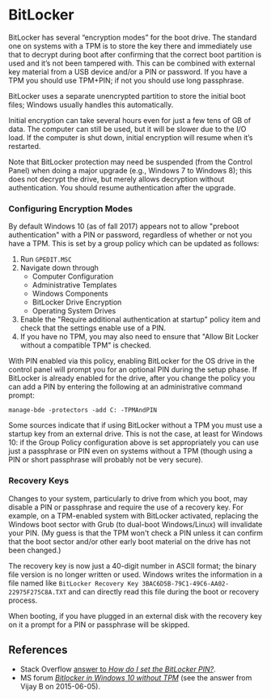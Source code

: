 BitLocker
=========

BitLocker has several “encryption modes” for the boot drive. The
standard one on systems with a TPM is to store the key there and
immediately use that to decrypt during boot after confirming that the
correct boot partition is used and it’s not been tampered with. This
can be combined with external key material from a USB device and/or a
PIN or password. If you have a TPM you should use TPM+PIN; if not you
should use long passphrase.

BitLocker uses a separate unencrypted partition to store the initial
boot files; Windows usually handles this automatically.

Initial encryption can take several hours even for just a few tens of
GB of data. The computer can still be used, but it will be slower due
to the I/O load. If the computer is shut down, initial encryption will
resume when it’s restarted.

Note that BitLocker protection may need be suspended (from the Control
Panel) when doing a major upgrade (e.g., Windows 7 to Windows 8); this
does not decrypt the drive, but merely allows decryption without
authentication. You should resume authentication after the upgrade.

### Configuring Encryption Modes

By default Windows 10 (as of fall 2017) appears not to allow "preboot
authentication" with a PIN or password, regardless of whether or not
you have a TPM. This is set by a group policy which can be updated as
follows:

1. Run `GPEDIT.MSC`
2. Navigate down through
    * Computer Configuration
    * Administrative Templates
    * Windows Components
    * BitLocker Drive Encryption
    * Operating System Drives
3. Enable the "Require additional authentication at startup" policy
   item and check that the settings enable use of a PIN.
4. If you have no TPM, you may also need to ensure that "Allow Bit
   Locker without a compatible TPM" is checked.

With PIN enabled via this policy, enabling BitLocker for the OS drive
in the control panel will prompt you for an optional PIN during the
setup phase. If BitLocker is already enabled for the drive, after you
change the policy you can add a PIN by entering the following at an
administrative command prompt:

    manage-bde -protectors -add C: -TPMAndPIN

Some sources indicate that if using BitLocker without a TPM you must
use a startup key from an external drive. This is not the case, at
least for Windows 10: if the Group Policy configuration above is set
appropriately you can use just a passphrase or PIN even on systems
without a TPM (though using a PIN or short passphrase will probably
not be very secure).

### Recovery Keys

Changes to your system, particularly to drive from which you boot, may
disable a PIN or passphrase and require the use of a recovery key. For
example, on a TPM-enabled system with BitLocker activated, replacing
the Windows boot sector with Grub (to dual-boot Windows/Linux) will
invalidate your PIN. (My guess is that the TPM won't check a PIN
unless it can confirm that the boot sector and/or other early boot
material on the drive has not been changed.)

The recovery key is now just a 40-digit number in ASCII format; the
binary file version is no longer written or used. Windows writes the
information in a file named like `BitLocker Recovery Key
3BAC6D5B-79C1-49C6-AA02-22975F275C8A.TXT` and can directly read this
file during the boot or recovery process.

When booting, if you have plugged in an external disk with the
recovery key on it a prompt for a PIN or passphrase will be skipped.


References
----------

* Stack Overflow [answer to _How do I set the BitLocker PIN?_][bl-pin].
* MS forum [_Bitlocker in Windows 10 without TPM_][bl-no-tpm] (see the
  answer from Vijay B on 2015-06-05).



[bl-pin]: https://serverfault.com/a/55495/7408
[bl-no-tpm]: https://answers.microsoft.com/en-us/windows/forum/windows_10/bitlocker-in-windows-10-without-tpm/f79add65-17c2-4a5d-92d6-e4d2a387119f
